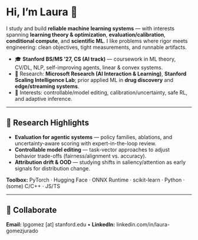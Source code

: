 # Hi, I’m Laura 👋

I study and build **reliable machine learning systems** — with interests spanning **learning theory & optimization**, **evaluation/calibration**, **conditional compute**, and **scientific ML**. I like problems where rigor meets engineering: clean objectives, tight measurements, and runnable artifacts.

- 🎓 **Stanford BS/MS ’27, CS (AI track)** — coursework in ML theory, CV/DL, NLP, self-improving agents, linear & convex systems.
- 🧪 Research: **Microsoft Research (AI Interaction & Learning)**, **Stanford Scaling Intelligence Lab**; prior applied ML in **drug discovery** and **edge/streaming systems**.
- 🔬 Interests: controllable/model editing, calibration/uncertainty, safe RL, and adaptive inference.

---

## 🔬 Research Highlights
- **Evaluation for agentic systems** — policy families, ablations, and uncertainty-aware scoring with expert-in-the-loop review.
- **Controllable model editing** — task-vector approaches to adjust behavior trade-offs (fairness/alignment vs. accuracy).
- **Attribution drift & OOD** — studying shifts in saliency/attention as early signals for distribution change.

**Toolbox:** PyTorch · Hugging Face · ONNX Runtime · scikit-learn · Python · (some) C/C++ · JS/TS 

---

## 🤝 Collaborate
**Email:** lpgomez [at] stanford.edu • **LinkedIn:** linkedin.com/in/laura-gomezjurado
